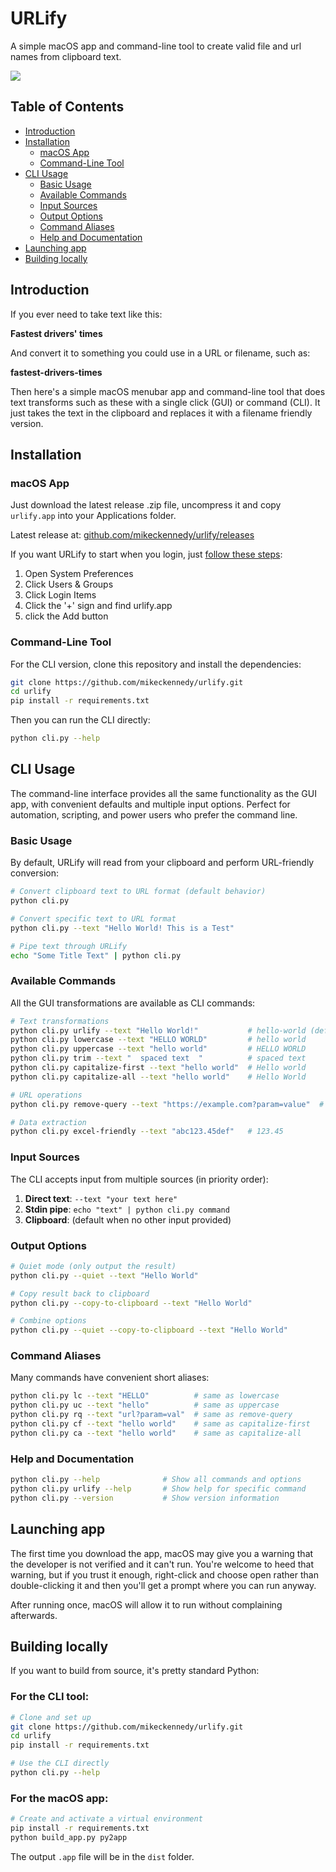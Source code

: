 # URLify

A simple macOS app and command-line tool to create valid file and url names from clipboard text.

![](readme_resources/screenshot.png)

## Table of Contents

- [Introduction](#introduction)
- [Installation](#installation)
  - [macOS App](#macos-app)
  - [Command-Line Tool](#command-line-tool)
- [CLI Usage](#cli-usage)
  - [Basic Usage](#basic-usage)
  - [Available Commands](#available-commands)
  - [Input Sources](#input-sources)
  - [Output Options](#output-options)
  - [Command Aliases](#command-aliases)
  - [Help and Documentation](#help-and-documentation)
- [Launching app](#launching-app)
- [Building locally](#building-locally)

## Introduction

If you ever need to take text like this:

**Fastest drivers' times**

And convert it to something you could use in a URL or filename, such as:

**fastest-drivers-times**

Then here's a simple macOS menubar app and command-line tool that does text transforms such as these with a single click (GUI) or command (CLI). It just takes the text in the clipboard and replaces it with a filename friendly version.

## Installation

### macOS App

Just download the latest release .zip file, uncompress it and copy `urlify.app` into your Applications folder. 

Latest release at: [github.com/mikeckennedy/urlify/releases](https://github.com/mikeckennedy/urlify/releases/latest)

If you want URLify to start when you login, 
just [follow these steps](https://www.idownloadblog.com/2015/03/24/apps-launch-system-startup-mac/):

1. Open System Preferences
2. Click Users & Groups
3. Click Login Items
4. Click the '+' sign and find urlify.app
5. click the Add button

### Command-Line Tool

For the CLI version, clone this repository and install the dependencies:

```bash
git clone https://github.com/mikeckennedy/urlify.git
cd urlify
pip install -r requirements.txt
```

Then you can run the CLI directly:

```bash
python cli.py --help
```

## CLI Usage

The command-line interface provides all the same functionality as the GUI app, with convenient defaults and multiple input options. Perfect for automation, scripting, and power users who prefer the command line.

### Basic Usage

By default, URLify will read from your clipboard and perform URL-friendly conversion:

```bash
# Convert clipboard text to URL format (default behavior)
python cli.py

# Convert specific text to URL format
python cli.py --text "Hello World! This is a Test"

# Pipe text through URLify
echo "Some Title Text" | python cli.py
```

### Available Commands

All the GUI transformations are available as CLI commands:

```bash
# Text transformations
python cli.py urlify --text "Hello World!"           # hello-world (default command)
python cli.py lowercase --text "HELLO WORLD"         # hello world
python cli.py uppercase --text "hello world"         # HELLO WORLD
python cli.py trim --text "  spaced text  "          # spaced text
python cli.py capitalize-first --text "hello world"  # Hello world
python cli.py capitalize-all --text "hello world"    # Hello World

# URL operations
python cli.py remove-query --text "https://example.com?param=value"  # https://example.com

# Data extraction
python cli.py excel-friendly --text "abc123.45def"   # 123.45
```

### Input Sources

The CLI accepts input from multiple sources (in priority order):

1. **Direct text**: `--text "your text here"`
2. **Stdin pipe**: `echo "text" | python cli.py command`
3. **Clipboard**: (default when no other input provided)

### Output Options

```bash
# Quiet mode (only output the result)
python cli.py --quiet --text "Hello World"

# Copy result back to clipboard
python cli.py --copy-to-clipboard --text "Hello World"

# Combine options
python cli.py --quiet --copy-to-clipboard --text "Hello World"
```

### Command Aliases

Many commands have convenient short aliases:

```bash
python cli.py lc --text "HELLO"          # same as lowercase
python cli.py uc --text "hello"          # same as uppercase  
python cli.py rq --text "url?param=val"  # same as remove-query
python cli.py cf --text "hello world"    # same as capitalize-first
python cli.py ca --text "hello world"    # same as capitalize-all
```

### Help and Documentation

```bash
python cli.py --help              # Show all commands and options
python cli.py urlify --help       # Show help for specific command
python cli.py --version           # Show version information
```

## Launching app

The first time you download the app, macOS may give you a warning that the developer is not verified and it can't run. You're welcome to heed that warning, but if you trust it enough, right-click and choose open rather than double-clicking it and then you'll get a prompt where you can run anyway.

After running once, macOS will allow it to run without complaining afterwards.

## Building locally

If you want to build from source, it's pretty standard Python:

### For the CLI tool:

```bash
# Clone and set up
git clone https://github.com/mikeckennedy/urlify.git
cd urlify
pip install -r requirements.txt

# Use the CLI directly
python cli.py --help
```

### For the macOS app:

```bash
# Create and activate a virtual environment
pip install -r requirements.txt
python build_app.py py2app 
```

The output `.app` file will be in the `dist` folder.